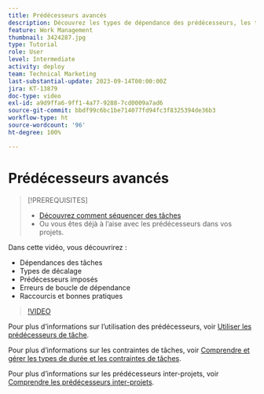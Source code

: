 ```yaml
---
title: Prédécesseurs avancés
description: Découvrez les types de dépendance des prédécesseurs, les types de décalage, les prédécesseurs imposés, les erreurs de boucle de dépendance, ainsi que quelques raccourcis et bonnes pratiques.
feature: Work Management
thumbnail: 3424287.jpg
type: Tutorial
role: User
level: Intermediate
activity: deploy
team: Technical Marketing
last-substantial-update: 2023-09-14T00:00:00Z
jira: KT-13879
doc-type: video
exl-id: a9d9ffa6-9ff1-4a77-9288-7cd0009a7ad6
source-git-commit: bbdf99c6bc1be714077fd94fc3f8325394de36b3
workflow-type: ht
source-wordcount: '96'
ht-degree: 100%

---
```


# Prédécesseurs avancés


>[!PREREQUISITES]
>
>* [Découvrez comment séquencer des tâches](https://experienceleague.adobe.com/docs/workfront-learn/tutorials-workfront/manage-work/tasks/learn-to-sequence-tasks.html?lang=fr)
>* Ou vous êtes déjà à l’aise avec les prédécesseurs dans vos projets.


Dans cette vidéo, vous découvrirez :

* Dépendances des tâches
* Types de décalage
* Prédécesseurs imposés
* Erreurs de boucle de dépendance
* Raccourcis et bonnes pratiques

>[!VIDEO](https://video.tv.adobe.com/v/3454528/?quality=12&learn=on&enablevpops=1&captions=fre_fr)

Pour plus d’informations sur l’utilisation des prédécesseurs, voir [Utiliser les prédécesseurs de tâche](https://experienceleague.adobe.com/docs/workfront/using/manage-work/tasks/use-task-predecessors/use-task-predecessors.html?lang=fr).

Pour plus d’informations sur les contraintes de tâches, voir [Comprendre et gérer les types de durée et les contraintes de tâches](https://experienceleague.adobe.com/docs/workfront-learn/tutorials-workfront/manage-work/intermediate-projects/understand-and-manage-duration-types-and-task-constraints.html?lang=fr).

Pour plus d’informations sur les prédécesseurs inter-projets, voir [Comprendre les prédécesseurs inter-projets](https://experienceleague.adobe.com/docs/workfront-learn/tutorials-workfront/manage-work/intermediate-projects/understand-cross-project-predecessors.html?lang=fr).
